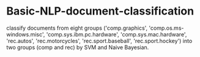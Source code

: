 # Basic-NLP-document-classification

  classify documents from eight groups 
  ('comp.graphics',
  'comp.os.ms-windows.misc',
  'comp.sys.ibm.pc.hardware',
  'comp.sys.mac.hardware',
  'rec.autos',
  'rec.motorcycles',
  'rec.sport.baseball',
  'rec.sport.hockey')
  into two groups (comp and rec) by SVM and Naive Bayesian. 
